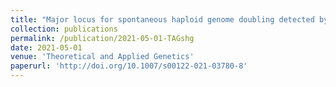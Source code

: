 ```yaml
---
title: "Major locus for spontaneous haploid genome doubling detected by a case–control GWAS in exotic maize germplasm"
collection: publications
permalink: /publication/2021-05-01-TAGshg
date: 2021-05-01
venue: 'Theoretical and Applied Genetics'
paperurl: 'http://doi.org/10.1007/s00122-021-03780-8'
---
```


